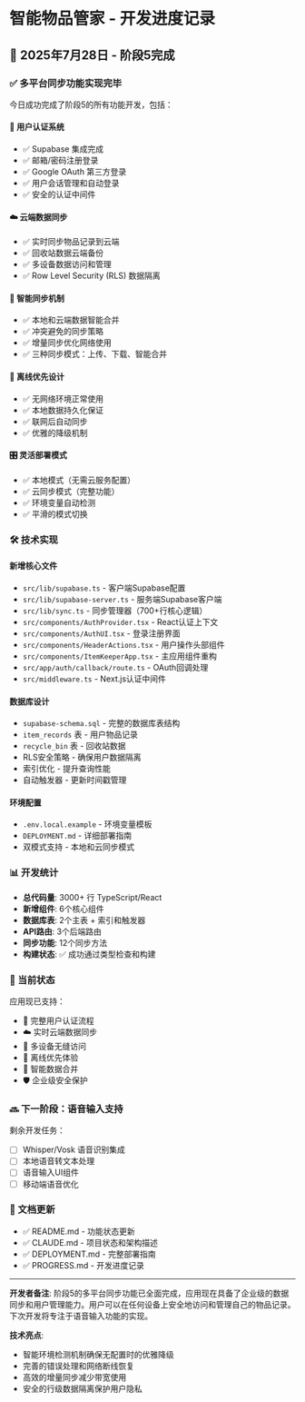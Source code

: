 # 智能物品管家 - 开发进度记录

## 📅 2025年7月28日 - 阶段5完成

### ✅ 多平台同步功能实现完毕

今日成功完成了阶段5的所有功能开发，包括：

#### 🔐 用户认证系统
- ✅ Supabase 集成完成
- ✅ 邮箱/密码注册登录
- ✅ Google OAuth 第三方登录
- ✅ 用户会话管理和自动登录
- ✅ 安全的认证中间件

#### ☁️ 云端数据同步
- ✅ 实时同步物品记录到云端
- ✅ 回收站数据云端备份
- ✅ 多设备数据访问和管理
- ✅ Row Level Security (RLS) 数据隔离

#### 🧠 智能同步机制
- ✅ 本地和云端数据智能合并
- ✅ 冲突避免的同步策略
- ✅ 增量同步优化网络使用
- ✅ 三种同步模式：上传、下载、智能合并

#### 💾 离线优先设计
- ✅ 无网络环境正常使用
- ✅ 本地数据持久化保证
- ✅ 联网后自动同步
- ✅ 优雅的降级机制

#### 🎛️ 灵活部署模式
- ✅ 本地模式（无需云服务配置）
- ✅ 云同步模式（完整功能）
- ✅ 环境变量自动检测
- ✅ 平滑的模式切换

### 🛠️ 技术实现

#### 新增核心文件
- `src/lib/supabase.ts` - 客户端Supabase配置
- `src/lib/supabase-server.ts` - 服务端Supabase客户端
- `src/lib/sync.ts` - 同步管理器（700+行核心逻辑）
- `src/components/AuthProvider.tsx` - React认证上下文
- `src/components/AuthUI.tsx` - 登录注册界面
- `src/components/HeaderActions.tsx` - 用户操作头部组件
- `src/components/ItemKeeperApp.tsx` - 主应用组件重构
- `src/app/auth/callback/route.ts` - OAuth回调处理
- `src/middleware.ts` - Next.js认证中间件

#### 数据库设计
- `supabase-schema.sql` - 完整的数据库表结构
- `item_records` 表 - 用户物品记录
- `recycle_bin` 表 - 回收站数据
- RLS安全策略 - 确保用户数据隔离
- 索引优化 - 提升查询性能
- 自动触发器 - 更新时间戳管理

#### 环境配置
- `.env.local.example` - 环境变量模板
- `DEPLOYMENT.md` - 详细部署指南
- 双模式支持 - 本地和云同步模式

### 📊 开发统计

- **总代码量**: 3000+ 行 TypeScript/React
- **新增组件**: 6个核心组件
- **数据库表**: 2个主表 + 索引和触发器
- **API路由**: 3个后端路由
- **同步功能**: 12个同步方法
- **构建状态**: ✅ 成功通过类型检查和构建

### 🎯 当前状态

应用现已支持：
- 🔐 完整用户认证流程
- ☁️ 实时云端数据同步
- 📱 多设备无缝访问
- 💾 离线优先体验
- 🔄 智能数据合并
- 🛡️ 企业级安全保护

### 🔜 下一阶段：语音输入支持

剩余开发任务：
- [ ] Whisper/Vosk 语音识别集成
- [ ] 本地语音转文本处理
- [ ] 语音输入UI组件
- [ ] 移动端语音优化

### 📝 文档更新

- ✅ README.md - 功能状态更新
- ✅ CLAUDE.md - 项目状态和架构描述
- ✅ DEPLOYMENT.md - 完整部署指南
- ✅ PROGRESS.md - 开发进度记录

---

**开发者备注**: 阶段5的多平台同步功能已全面完成，应用现在具备了企业级的数据同步和用户管理能力。用户可以在任何设备上安全地访问和管理自己的物品记录。下次开发将专注于语音输入功能的实现。

**技术亮点**: 
- 智能环境检测机制确保无配置时的优雅降级
- 完善的错误处理和网络断线恢复
- 高效的增量同步减少带宽使用
- 安全的行级数据隔离保护用户隐私
